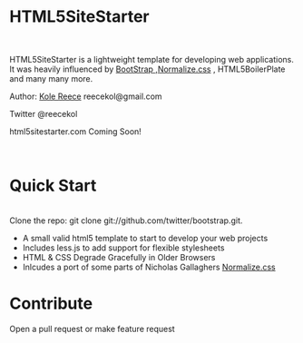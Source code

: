 <h1>HTML5SiteStarter</h1>
<br/>
<p>HTML5SiteStarter is a lightweight template for developing web applications. It was heavily influenced by <a href="https://github.com/twitter/bootstrap">BootStrap</s> 
,<a href="http://necolas.github.com/normalize.css/">Normalize.css</a> , HTML5BoilerPlate and many many more.
 </p>
<p>Author: <a href="http://reecekol.com/">Kole Reece</a> reecekol@gmail.com</p>
<p>Twitter @reecekol</p>
<p>html5sitestarter.com Coming Soon!</p>
<br/>
<h1>Quick Start</h1>
<br/>
Clone the repo: git clone git://github.com/twitter/bootstrap.git.
<ul>
<li>A small valid html5 template to start to develop your web projects</li>
<li>Includes less.js to add support for flexible stylesheets</li>
<li>HTML & CSS Degrade Gracefully in Older Browsers</li>
<li>Inlcudes a port of some parts of Nicholas Gallaghers <a href="https://github.com/necolas/normalize.css/">Normalize.css</a></li>
</ul>
<h1>Contribute</h1>
<p>Open a pull request or make feature request</p>


